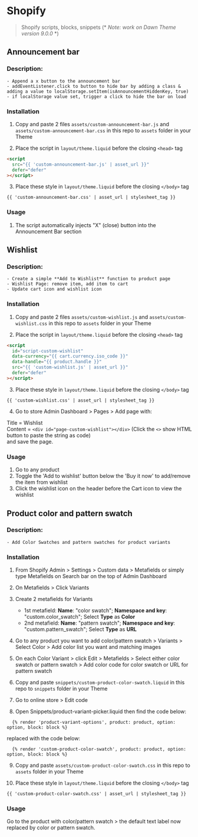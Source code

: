 # Shopify

> Shopify scripts, blocks, snippets
> (\* _Note: work on Dawn Theme version 9.0.0_ \*)

## Announcement bar

### Description:

    - Append a x button to the announcement bar
    - addEventListener.click to button to hide bar by adding a class & adding a value to localStorage.setItem(isAnnouncementHiddenKey, true)
    - if localStorage value set, trigger a click to hide the bar on load

### Installation

1. Copy and paste 2 files `assets/custom-announcement-bar.js` and `assets/custom-announcement-bar.css` in this repo to `assets` folder in your Theme

2. Place the script in `layout/theme.liquid` before the closing `<head>` tag

```html
<script
  src="{{ 'custom-announcement-bar.js' | asset_url }}"
  defer="defer"
></script>
```

3. Place these style in `layout/theme.liquid` before the closing `</body>` tag

```liquid
{{ 'custom-announcement-bar.css' | asset_url | stylesheet_tag }}
```

### Usage

1. The script automatically injects "X" (close) button into the Announcement Bar section

## Wishlist

### Description:

    - Create a simple **Add to Wishlist** function to product page
    - Wishlist Page: remove item, add item to cart
    - Update cart icon and wishlist icon

### Installation

1. Copy and paste 2 files `assets/custom-wishlist.js` and `assets/custom-wishlist.css` in this repo to `assets` folder in your Theme

2. Place the script in `layout/theme.liquid` before the closing `<head>` tag

```html
<script
  id="script-custom-wishlist"
  data-currency="{{ cart.currency.iso_code }}"
  data-handle="{{ product.handle }}"
  src="{{ 'custom-wishlist.js' | asset_url }}"
  defer="defer"
></script>
```

3. Place these style in `layout/theme.liquid` before the closing `</body>` tag

```liquid
{{ 'custom-wishlist.css' | asset_url | stylesheet_tag }}
```

4. Go to store Admin Dashboard > Pages > Add page with:

Title = Wishlist  
Content = `<div id="page-custom-wishlist"></div>` (Click the `<>` show HTML button to paste the string as code)  
and save the page.

### Usage

1. Go to any product
2. Toggle the 'Add to wishlist' button below the 'Buy it now' to add/remove the item from wishlist
3. Click the wishlist icon on the header before the Cart icon to view the wishlist

## Product color and pattern swatch

### Description:

    - Add Color Swatches and pattern swatches for product variants

### Installation

1. From Shopify Admin > Settings > Custom data > Metafields or simply type Metafields on Search bar on the top of Admin Dashboard

2. On Metafields > Click Variants

3. Create 2 metafields for Variants

   - 1st metafield: **Name**: "color swatch"; **Namespace and key**: "custom.color_swatch"; Select **Type** as **Color**
   - 2nd metafield: **Name**: "pattern swatch"; **Namespace and key**: "custom.pattern_swatch"; Select **Type** as **URL**

4. Go to any product you want to add color/pattern swatch > Variants > Select Color > Add color list you want and matching images

5. On each Color Variant > click Edit > Metafields > Select either color swatch or pattern swatch > Add color code for color swatch or URL for pattern swatch

6. Copy and paste `snippets/custom-product-color-swatch.liquid` in this repo to `snippets` folder in your Theme

7. Go to online store > Edit code

8. Open Snippets/product-variant-picker.liquid then find the code below:

```
  {% render 'product-variant-options', product: product, option: option, block: block %}
```

replaced with the code below:

```
  {% render 'custom-product-color-swatch', product: product, option: option, block: block %}
```

9. Copy and paste `assets/custom-product-color-swatch.css` in this repo to `assets` folder in your Theme

10. Place these style in `layout/theme.liquid` before the closing `</body>` tag

```liquid
{{ 'custom-product-color-swatch.css' | asset_url | stylesheet_tag }}
```

### Usage

Go to the product with color/pattern swatch > the default text label now replaced by color or pattern swatch.

